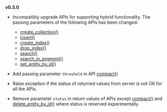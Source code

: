 
**v0.3.0**
  * Incompatibly upgrade APIs for supporting hybrid functionality. The passing parameters of the following APIs has been changed:
    - [create_collection()](api.html#milvus.Milvus.create_collection)
    - [insert()](api.html#milvus.Milvus.insert)
    - [create_index()](api.html#milvus.Milvus.create_index)
    - [drop_index()](api.html#milvus.Milvus.drop_index)
    - [search()](api.html#milvus.Milvus.search)
    - [search_in_segment()](api.html#milvus.Milvus.search_in_segment)
    - [get_entity_by_id()](api.html#milvus.Milvus.get_entity_by_id)

  * Add passing parameter `threshold` in API [compact()](api.html#milvus.Milvus.compact)
  * Raise exception if the status of returned values from server is not OK for all the APIs.
  * Remove parameter `status` in return values of APIs except [compact()](api.html#milvus.Milvus.compact) and 
    [delete_entity_by_id()](api.html#milvus.Milvus.delete_entity_by_id) where status is reserved experimentally.
